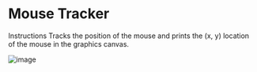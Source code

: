 # Mouse Tracker

Instructions
Tracks the position of the mouse and prints the (x, y) location of the mouse in the graphics canvas.

![image](https://github.com/Trilochna/Code-In-Place-By-Stanford-University/assets/97858274/5e75bc07-a61e-4d06-8ddc-93129bb86bcb)
